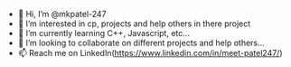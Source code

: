 - 👋 Hi, I’m @mkpatel-247
- 👀 I’m interested in cp, projects and help others in there project
- 🌱 I’m currently learning C++, Javascript, etc...
- 💞️ I’m looking to collaborate on different projects and help others...
- 📫 Reach me on LinkedIn(https://www.linkedin.com/in/meet-patel247/)

<!---
mkpatel-247/mkpatel-247 is a ✨ special ✨ repository because its `README.md` (this file) appears on your GitHub profile.
You can click the Preview link to take a look at your changes.
--->
